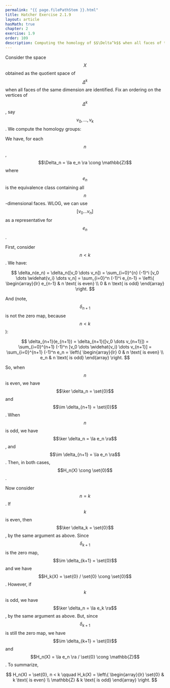 ```yaml
---
permalink: "{{ page.filePathStem }}.html"
title: Hatcher Exercise 2.1.9
layout: article
hasMath: true
chapter: 2
exercise: 1.9
order: 109
description: Computing the homology of $$\Delta^k$$ when all faces of the same dimension are identified
---
```



Consider the space $$X$$ obtained as the quotient space of $$\Delta^k$$ when all faces of the same dimension are identified.
Fix an ordering on the vertices of $$\Delta^k$$, say $$v_0, \dots, v_k$$.
We compute the homology groups:



We have, for each $$n$$, $$\Delta_n = \la e_n \ra \cong \mathbb{Z}$$ where $$e_n$$ is the equivalence class containing all $$n$$-dimensional faces.
WLOG, we can use $$[v_0 \dots v_n]$$ as a representative for $$e_n$$.



First, consider $$n < k$$.
We have:

$$
\delta_n(e_n) = \delta_n([v_0 \dots v_n]) = \sum_{i=0}^{n} (-1)^i [v_0 \dots \widehat{v_i} \dots v_n] = \sum_{i=0}^n (-1)^i e_{n-1} = \left\{ \begin{array}{lr}
e_{n-1} & n \text{ is even} \\
0 & n \text{ is odd}
\end{array} \right.
$$

And (note, $$\delta_{n+1}$$ is not the zero map, because $$n < k$$):

$$
\delta_{n+1}(e_{n+1}) = \delta_{n+1}([v_0 \dots v_{n+1}]) = \sum_{i=0}^{n+1} (-1)^n [v_0 \dots \widehat{v_i} \dots v_{n+1}] = \sum_{i=0}^{n+1} (-1)^n e_n = \left\{
\begin{array}{lr}
0 & n \text{ is even} \\
e_n & n \text{ is odd}
\end{array} \right.
$$

So, when $$n$$ is even, we have $$\ker \delta_n = \set{0}$$ and $$\im \delta_{n+1} = \set{0}$$.
When $$n$$ is odd, we have $$\ker \delta_n = \la e_n \ra$$, and $$\im \delta_{n+1} = \la e_n \ra$$.
Then, in both cases, $$H_n(X) \cong \set{0}$$.



Now consider $$n=k$$.
If $$k$$ is even, then $$\ker \delta_k = \set{0}$$, by the same argument as above.
Since $$\delta_{k+1}$$ is the zero map, $$\im \delta_{k+1} = \set{0}$$ and we have $$H_k(X) = \set{0} / \set{0} \cong \set{0}$$.
However, if $$k$$ is odd, we have $$\ker \delta_n = \la e_k \ra$$, by the same argument as above.
But, since $$\delta_{k+1}$$ is still the zero map, we have $$\im \delta_{k+1} = \set{0}$$ and $$H_n(X) = \la e_n \ra / \set{0} \cong \mathbb{Z}$$.
To summarize,

$$
H_n(X) = \set{0}, n < k \qquad H_k(X) = \left\{
\begin{array}{lr}
\set{0} & k \text{ is even} \\
\mathbb{Z} & k \text{ is odd}
\end{array} \right.
$$
